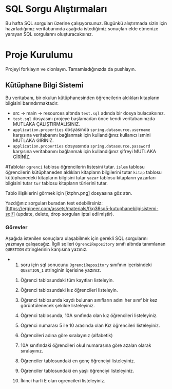 # SQL Sorgu Alıştırmaları

Bu hafta SQL sorguları üzerine çalışıyorsunuz. Bugünkü alıştırmada sizin için hazırladığımız veritabanında aşağıda istediğimiz sonuçları elde etmenize yarayan 
SQL sorgularını oluşturacaksınız.

# Proje Kurulumu
Projeyi forklayın ve clonlayın. Tamamladığınızda da pushlayın.

## Kütüphane Bilgi Sistemi

Bu veritabanı, bir okulun kütüphanesinden öğrencilerin aldıkları kitapların bilgisini barındırmaktadır.
* src -> main -> resources altında `test.sql` adında bir dosya bulacaksınız.
* `test.sql` dosyasını projeye başlamadan önce kendi veritabanınızda MUTLAKA ÇALIŞTIRMALISINIZ.
* `application.properties` dosyasında `spring.datasource.username` karşısına veritabanını bağlanmak için kullandığınız kullanıcı ismini MUTLAKA GİRİNİZ.
* `application.properties` dosyasında `spring.datasource.password` karşısına veritabanını bağlanmak için kullandığınız şifreyi MUTLAKA GİRİNİZ.


#Tablolar
`ogrenci` tablosu öğrencilerin listesini tutar.
`islem` tablosu öğrencilerin kütüphaneden aldıkları kitapların bilgilerini tutar
`kitap` tablosu kütüphanedeki kitapların bilgisini tutar
`yazar` tablosu kitapların yazarları bilgisini tutar
`tur` tablosu kitapların türlerini tutar.

Tablo ilişiklerini görmek için [ktphn.png] dosyasına göz atın.

Yazdığınız sorguları buradan test edebilirsiniz: [https://ergineer.com/assets/materials/fkg36so5-kutuphanebilgisistemi-sql/] (update, delete, drop sorguları iptal edilmiştir).

### Görevler

Aşağıda istenilen sonuçlara ulaşabilmek için gerekli SQL sorgularını yazmaya çalışacağız.
İlgili sqlleri `OgrenciRepository` sınıfı altında tanımlanan `QUESTION` stringlerinin karşısına yazınız.
* 1. soru için sql sonucunu `OgrenciRepository` sınıfının içerisindeki `QUESTION_1` stringinin içerisine yazınız.


	1) Öğrenci tablosundaki tüm kayıtları listeleyin.

	
	2) Öğrenci tablosundaki kız öğrencileri listeleyin.
	
	
	3) Öğrenci tablosunda kaydı bulunan sınıfların adını her sınıf bir kez görüntülenecek şekilde listeleyiniz. 
	
	
	4) Öğrenci tablosunda, 10A sınıfında olan kız öğrencileri listeleyiniz.
	
	
	5) Öğrenci numarası 5 ile 10 arasında olan Kız öğrencileri listeleyiniz.
	
	
	6)  Öğrencileri adına göre sıralayınız (alfabetik)
	
	
	7) 10A sınıfındaki öğrencileri okul numarasına göre azalan olarak sıralayınız.
	
	
	8) Öğrenciler tablosundaki en genç öğrenciyi listeleyiniz.
	
	
	9) Öğrenciler tablosundaki en yaşlı öğrenciyi listeleyiniz.
	
	
	10) İkinci harfi E olan ogrencileri listeleyiniz.


